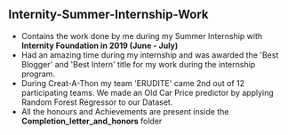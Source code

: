 ## Internity-Summer-Internship-Work
* Contains the work done by me during my Summer Internship with **Internity Foundation in 2019 (June - July)**
* Had an amazing time during my internship and was awarded the 'Best Blogger' and 'Best Intern' title for my work during the internship program.
* During Creat-A-Thon my team 'ERUDITE' came 2nd out of 12 participating teams. We made an Old Car Price predictor by applying Random Forest Regressor to our Dataset.
* All the honours and Achievements are present inside the **Completion_letter_and_honors** folder
